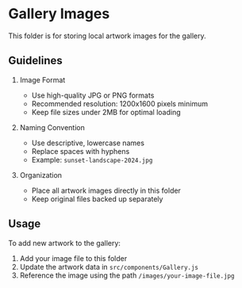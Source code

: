 # Gallery Images

This folder is for storing local artwork images for the gallery.

## Guidelines

1. Image Format
   - Use high-quality JPG or PNG formats
   - Recommended resolution: 1200x1600 pixels minimum
   - Keep file sizes under 2MB for optimal loading

2. Naming Convention
   - Use descriptive, lowercase names
   - Replace spaces with hyphens
   - Example: `sunset-landscape-2024.jpg`

3. Organization
   - Place all artwork images directly in this folder
   - Keep original files backed up separately

## Usage

To add new artwork to the gallery:
1. Add your image file to this folder
2. Update the artwork data in `src/components/Gallery.js`
3. Reference the image using the path `/images/your-image-file.jpg`